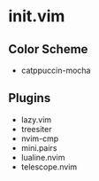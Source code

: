 # init.vim

## Color Scheme

- catppuccin-mocha

## Plugins

- lazy.vim
- treesiter
- nvim-cmp
- mini.pairs
- lualine.nvim
- telescope.nvim
